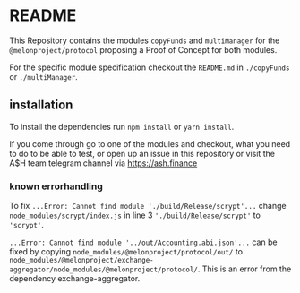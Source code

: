 # README

This Repository contains the modules `copyFunds` and `multiManager` for the `@melonproject/protocol` proposing a Proof of Concept for both modules.

For the specific module specification checkout the `README.md` in `./copyFunds` or `./multiManager`.

## installation

To install the dependencies run `npm install` or `yarn install`.

If you come through go to one of the modules and checkout, what you need to do to be able to test, or open up an issue in this repository or visit the A$H team telegram channel via https://ash.finance

### known errorhandling

To fix `...Error: Cannot find module './build/Release/scrypt'...` change `node_modules/scrypt/index.js` in line 3 `'./build/Release/scrypt'` to `'scrypt'`.

`...Error: Cannot find module '../out/Accounting.abi.json'...` can be fixed by copying `node_modules/@melonproject/protocol/out/` to `node_modules/@melonproject/exchange-aggregator/node_modules/@melonproject/protocol/`. This is an error from the dependency exchange-aggregator.


